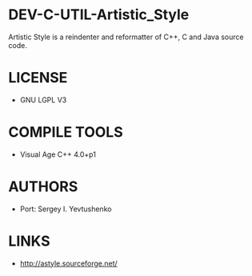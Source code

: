 DEV-C-UTIL-Artistic_Style
=========================

Artistic Style is a reindenter and reformatter of C++, C and Java source code.


LICENSE
===============
* GNU LGPL V3

COMPILE TOOLS
===============
* Visual Age C++ 4.0+p1

AUTHORS
===============
* Port: Sergey I. Yevtushenko

LINKS
===============
* http://astyle.sourceforge.net/

